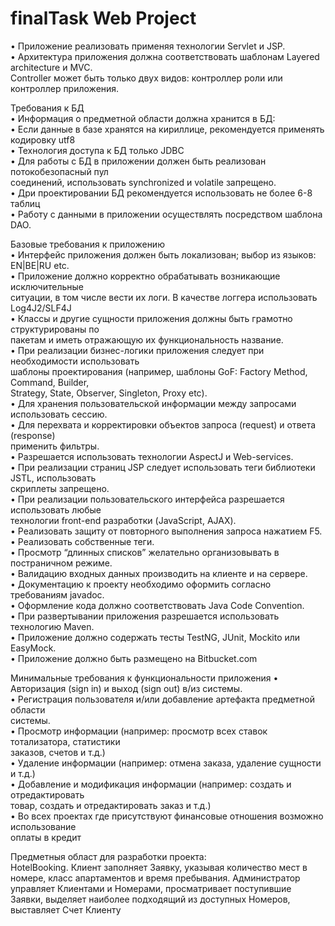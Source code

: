 # finalTask Web Project   
• Приложение реализовать применяя технологии Servlet и JSP.  
• Архитектура приложения должна соответствовать шаблонам Layered architecture и MVC.  
Controller может быть только двух видов: контроллер роли или контроллер приложения.  
  
Требования к БД  
• Информация о предметной области должна хранится в БД:  
• Если данные в базе хранятся на кириллице, рекомендуется применять кодировку utf8  
• Технология доступа к БД только JDBC  
• Для работы с БД в приложении должен быть реализован потокобезопасный пул  
соединений, использовать synchronized и volatile запрещено.  
• Дри проектировании БД рекомендуется использовать не более 6-8 таблиц  
• Работу с данными в приложении осуществлять посредством шаблона DAO. 
  
Базовые требования к приложению  
• Интерфейс приложения должен быть локализован; выбор из языков: EN|BE|RU etc.  
• Приложение должно корректно обрабатывать возникающие исключительные  
ситуации, в том числе вести их логи. В качестве логгера использовать Log4J2/SLF4J  
• Классы и другие сущности приложения должны быть грамотно структурированы по  
пакетам и иметь отражающую их функциональность название.  
• При реализации бизнес-логики приложения следует при необходимости использовать  
шаблоны проектирования (например, шаблоны GoF: Factory Method, Command, Builder,  
Strategy, State, Observer, Singleton, Proxy etc).  
• Для хранения пользовательской информации между запросами использовать сессию.  
• Для перехвата и корректировки объектов запроса (request) и ответа (response)  
применить фильтры.  
• Разрешается использовать технологии AspectJ и Web-services.  
• При реализации страниц JSP следует использовать теги библиотеки JSTL, использовать  
скриплеты запрещено.  
• При реализации пользовательского интерфейса разрешается использовать любые  
технологии front-end разработки (JavaScript, AJAX).  
• Реализовать защиту от повторного выполнения запроса нажатием F5.  
• Реализовать собственные теги.  
• Просмотр “длинных списков” желательно организовывать в постраничном режиме.  
• Валидацию входных данных производить на клиенте и на сервере.  
• Документацию к проекту необходимо оформить согласно требованиям javadoc.  
• Оформление кода должно соответствовать Java Code Convention.  
• При развертывании приложения разрешается использовать технологию Maven.  
• Приложение должно содержать тесты TestNG, JUnit, Mockito или EasyMock.  
• Приложение должно быть размещено на Bitbucket.com  
  
Минимальные требования к функциональности приложения
• Авторизация (sign in) и выход (sign out) в/из системы.  
• Регистрация пользователя и/или добавление артефакта предметной области  
системы.  
• Просмотр информации (например: просмотр всех ставок тотализатора, статистики  
заказов, счетов и т.д.)  
• Удаление информации (например: отмена заказа, удаление сущности и т.д.)  
• Добавление и модификация информации (например: создать и отредактировать  
товар, создать и отредактировать заказ и т.д.)  
• Во всех проектах где присутствуют финансовые отношения возможно использование  
оплаты в кредит  
  
Предметныя област для разработки проекта:  
HotelBooking. Клиент заполняет Заявку, указывая количество мест в  
номере, класс апартаментов и время пребывания. Администратор  
управляет Клиентами и Номерами, просматривает поступившие  
Заявки, выделяет наиболее подходящий из доступных Номеров,  
выставляет Счет Клиенту  
